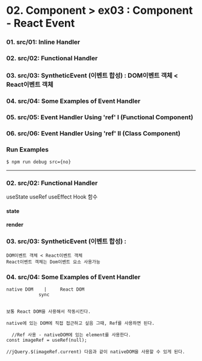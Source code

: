 # 02. Component > ex03 : Component - React Event

### 01. src/01: Inline Handler
### 02. src/02: Functional Handler 
### 03. src/03: SyntheticEvent (이벤트 합성) : DOM이벤트 객체 < React이벤트 객체 
### 04. src/04: Some Examples of Event Handler
### 05. src/05: Event Handler Using 'ref' I     (Functional Component) 
### 06. src/06: Event Handler Using 'ref' II    (Class Component)

### Run Examples
```bash
$ npm run debug src={no}
```


---


### 02. src/02: Functional Handler 

useState
useRef
useEffect
Hook 함수


#### state

#### render



### 03. src/03: SyntheticEvent (이벤트 합성) : 
    DOM이벤트 객체 < React이벤트 객체 
    React이벤트 객체는 Dom이벤트 요소 사용가능


### 04. src/04: Some Examples of Event Handler

    native DOM    |     React DOM
                sync
    

    보통 React DOM을 사용해서 작동시킨다.

    native에 있는 DOM에 직접 접근하고 싶음 그때, Ref를 사용하면 된다.

      //Ref 사용 - nativeDOM에 있는 element를 사용한다.
    const imageRef = useRef(null);

    //jQuery.$(imageRef.current) 다음과 같이 nativeDOM을 사용할 수 있게 된다.